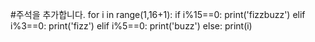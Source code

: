 #주석을 추가합니다.
for i in range(1,16+1):
    if i%15==0:
        print('fizzbuzz')
    elif i%3==0:
        print('fizz')
    elif i%5==0:
        print('buzz')
    else:
    	print(i)

